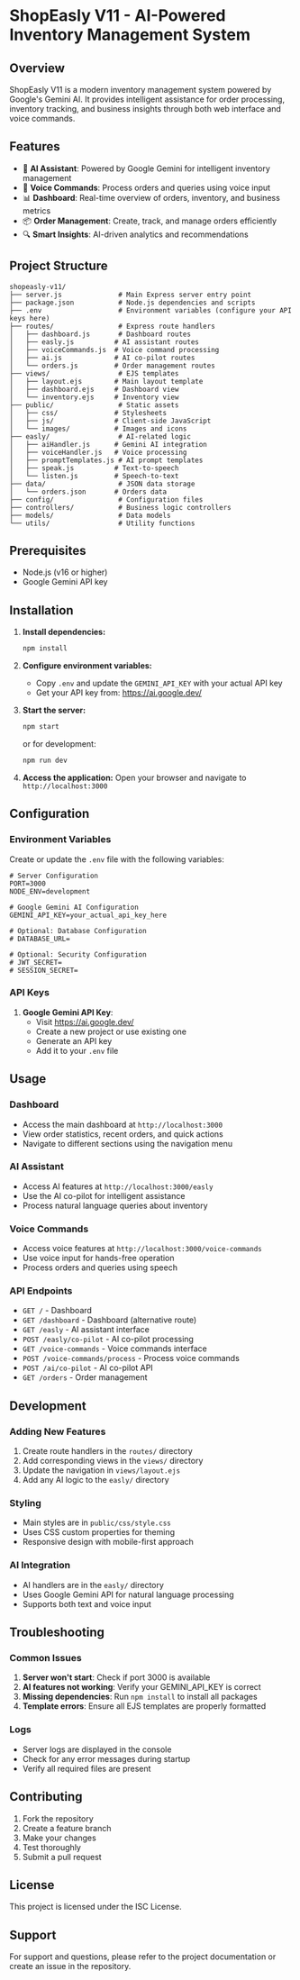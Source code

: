 # ShopEasly V11 - AI-Powered Inventory Management System

## Overview
ShopEasly V11 is a modern inventory management system powered by Google's Gemini AI. It provides intelligent assistance for order processing, inventory tracking, and business insights through both web interface and voice commands.

## Features
- 🤖 **AI Assistant**: Powered by Google Gemini for intelligent inventory management
- 🎤 **Voice Commands**: Process orders and queries using voice input
- 📊 **Dashboard**: Real-time overview of orders, inventory, and business metrics
- 📦 **Order Management**: Create, track, and manage orders efficiently
- 🔍 **Smart Insights**: AI-driven analytics and recommendations

## Project Structure
```
shopeasly-v11/
├── server.js              # Main Express server entry point
├── package.json           # Node.js dependencies and scripts
├── .env                   # Environment variables (configure your API keys here)
├── routes/                # Express route handlers
│   ├── dashboard.js       # Dashboard routes
│   ├── easly.js          # AI assistant routes
│   ├── voiceCommands.js  # Voice command processing
│   ├── ai.js             # AI co-pilot routes
│   └── orders.js         # Order management routes
├── views/                 # EJS templates
│   ├── layout.ejs        # Main layout template
│   ├── dashboard.ejs     # Dashboard view
│   └── inventory.ejs     # Inventory view
├── public/                # Static assets
│   ├── css/              # Stylesheets
│   ├── js/               # Client-side JavaScript
│   └── images/           # Images and icons
├── easly/                 # AI-related logic
│   ├── aiHandler.js      # Gemini AI integration
│   ├── voiceHandler.js   # Voice processing
│   ├── promptTemplates.js # AI prompt templates
│   ├── speak.js          # Text-to-speech
│   └── listen.js         # Speech-to-text
├── data/                  # JSON data storage
│   └── orders.json       # Orders data
├── config/                # Configuration files
├── controllers/           # Business logic controllers
├── models/                # Data models
└── utils/                 # Utility functions
```

## Prerequisites
- Node.js (v16 or higher)
- Google Gemini API key

## Installation

1. **Install dependencies:**
   ```bash
   npm install
   ```

2. **Configure environment variables:**
   - Copy `.env` and update the `GEMINI_API_KEY` with your actual API key
   - Get your API key from: https://ai.google.dev/

3. **Start the server:**
   ```bash
   npm start
   ```
   or for development:
   ```bash
   npm run dev
   ```

4. **Access the application:**
   Open your browser and navigate to `http://localhost:3000`

## Configuration

### Environment Variables
Create or update the `.env` file with the following variables:

```env
# Server Configuration
PORT=3000
NODE_ENV=development

# Google Gemini AI Configuration
GEMINI_API_KEY=your_actual_api_key_here

# Optional: Database Configuration
# DATABASE_URL=

# Optional: Security Configuration
# JWT_SECRET=
# SESSION_SECRET=
```

### API Keys
1. **Google Gemini API Key**: 
   - Visit https://ai.google.dev/
   - Create a new project or use existing one
   - Generate an API key
   - Add it to your `.env` file

## Usage

### Dashboard
- Access the main dashboard at `http://localhost:3000`
- View order statistics, recent orders, and quick actions
- Navigate to different sections using the navigation menu

### AI Assistant
- Access AI features at `http://localhost:3000/easly`
- Use the AI co-pilot for intelligent assistance
- Process natural language queries about inventory

### Voice Commands
- Access voice features at `http://localhost:3000/voice-commands`
- Use voice input for hands-free operation
- Process orders and queries using speech

### API Endpoints
- `GET /` - Dashboard
- `GET /dashboard` - Dashboard (alternative route)
- `GET /easly` - AI assistant interface
- `POST /easly/co-pilot` - AI co-pilot processing
- `GET /voice-commands` - Voice commands interface
- `POST /voice-commands/process` - Process voice commands
- `POST /ai/co-pilot` - AI co-pilot API
- `GET /orders` - Order management

## Development

### Adding New Features
1. Create route handlers in the `routes/` directory
2. Add corresponding views in the `views/` directory
3. Update the navigation in `views/layout.ejs`
4. Add any AI logic to the `easly/` directory

### Styling
- Main styles are in `public/css/style.css`
- Uses CSS custom properties for theming
- Responsive design with mobile-first approach

### AI Integration
- AI handlers are in the `easly/` directory
- Uses Google Gemini API for natural language processing
- Supports both text and voice input

## Troubleshooting

### Common Issues
1. **Server won't start**: Check if port 3000 is available
2. **AI features not working**: Verify your GEMINI_API_KEY is correct
3. **Missing dependencies**: Run `npm install` to install all packages
4. **Template errors**: Ensure all EJS templates are properly formatted

### Logs
- Server logs are displayed in the console
- Check for any error messages during startup
- Verify all required files are present

## Contributing
1. Fork the repository
2. Create a feature branch
3. Make your changes
4. Test thoroughly
5. Submit a pull request

## License
This project is licensed under the ISC License.

## Support
For support and questions, please refer to the project documentation or create an issue in the repository.
